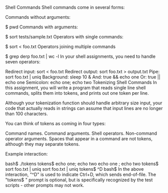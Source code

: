Shell Commands
Shell commands come in several forms:

Commands without arguments:

  $ pwd
Commands with arguments:

  $ sort tests/sample.txt
Operators with single commands:

  $ sort < foo.txt
Operators joining multiple commands

  $ grep derp foo.txt | wc -l
In your shell assignments, you need to handle seven operators:

Redirect input: sort < foo.txt
Redirect output: sort foo.txt > output.txt
Pipe: sort foo.txt | uniq
Background: sleep 10 &
And: true && echo one
Or: true || echo one
Semicolon: echo one; echo two
Tokenizing Shell Commands
In this assignment, you will write a program that reads single line shell commands, splits them into tokens, and prints out one token per line.

Although your tokenization function should handle arbitrary size input, your code that actually reads in strings can assume that input lines are no longer than 100 characters.

You can think of tokens as coming in four types:

Command names.
Command arguments.
Shell operators.
Non-command operator arguments.
Spaces that appear in a command are not tokens, although they may separate tokens.

Example interaction:

bash$ ./tokens
tokens$ echo one; echo two
echo
one
;
echo
two
tokens$ sort foo.txt | uniq
sort
foo.txt
|
uniq
tokens$ ^D
bash$
In the above interaction, "^D" is used to indicate Ctrl+D, which sends end-of-file. The "tokens$ " prompt is optional, but is specifically recognized by the test scripts - other prompts may not work.
